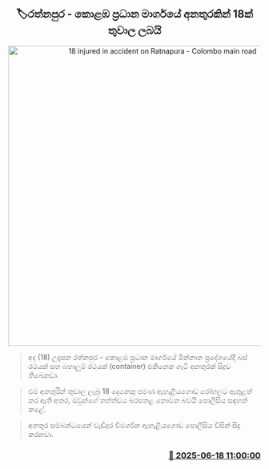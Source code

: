 <p align='center'><b><h2 align='center' title='18 injured in accident on Ratnapura - Colombo main road'>🏷රත්නපුර - කොළඹ ප්‍රධාන මාර්ගයේ අනතුරකින් 18ක් තුවාල ලබයි</h2></b></p>
<p align='center'><img src='https://helakuru.sgp1.cdn.digitaloceanspaces.com/esana/images/lib/accident-new.jpg' width='600' alt='18 injured in accident on Ratnapura - Colombo main road'></p>

> අද (18) උදෑසන රත්නපුර - කොළඹ ප්‍රධාන මාර්ගයේ මීන්නාන ප්‍රදේශයේදී බස් රථයක් සහ බහාලුම් රථයක් (container) එකිනෙක ගැටී අනතුරක් සිදුව තිබෙනවා.

> එම අනතුරින් තුවාල ලැබු 18 දෙනෙකු පමණ ඇහැළියගොඩ රෝහලට ඇතුළත් කර ඇති අතර, ඔවුන්ගේ තත්ත්වය බරපතළ නොවන බවයි පොලීසිය සඳහන් කළේ.

> අනතුර සම්බන්ධයෙන් වැඩිදුර විමර්ශන ඇහැළියගොඩ පොලීසිය විසින් සිදු කරනවා.



<h3 align='right'><a href='https://www.helakuru.lk/esana/p/111117/'>📅 2025-06-18 11:00:00</a></h3>
